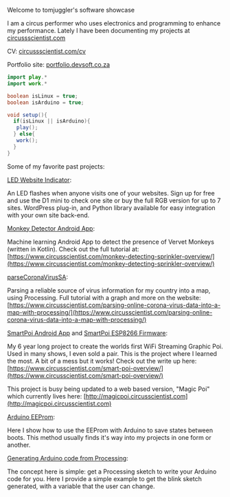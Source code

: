 Welcome to tomjuggler's software showcase

I am a circus performer who uses electronics and programming to enhance my performance. Lately I have been documenting my projects at [circussscientist.com](https://circusscientist.com)

CV: [circussscientist.com/cv](https://circusscientist.com/cv)

Portfolio site: [portfolio.devsoft.co.za](https://portfolio.devsoft.co.za)

```java
import play.*
import work.*

boolean isLinux = true;
boolean isArduino = true;

void setup(){
  if(isLinux || isArduino){
   play(); 
  } else{
   work();
  }
}
```

Some of my favorite past projects: 

[LED Website Indicator](https://ledindicator.devsoft.co.za):

An LED flashes when anyone visits one of your websites. Sign up for free and use the D1 mini to check one site or buy the full RGB version for up to 7 sites. WordPress plug-in, and Python library available for easy integration with your own site back-end. 

[Monkey Detector Android App](https://github.com/tomjuggler/Monkey-Detector):

Machine learning Android App to detect the presence of Vervet Monkeys (written in Kotlin). Check out the full tutorial at: [https://www.circusscientist.com/monkey-detecting-sprinkler-overview/](https://www.circusscientist.com/monkey-detecting-sprinkler-overview/)

[parseCoronaVirusSA](https://github.com/tomjuggler/parseCoronavirusSA):

Parsing a reliable source of virus information for my country into a map, using Processing. Full tutorial with a graph and more on the website: [https://www.circusscientist.com/parsing-online-corona-virus-data-into-a-map-with-processing/](https://www.circusscientist.com/parsing-online-corona-virus-data-into-a-map-with-processing/)

[SmartPoi Android App](https://github.com/tomjuggler/SmartPoi-Android-App) and [SmartPoi ESP8266 Firmware](https://github.com/tomjuggler/SmartPoi-Firmware):

My 6 year long project to create the worlds first WiFi Streaming Graphic Poi. Used in many shows, I even sold a pair. This is the project where I learned the most. A bit of a mess but it works! Check out the write up here: [https://www.circusscientist.com/smart-poi-overview/](https://www.circusscientist.com/smart-poi-overview/)

This project is busy being updated to a web based version, "Magic Poi" which currently lives here: [http://magicpoi.circusscientist.com](http://magicpoi.circusscientist.com)


[Arduino EEProm](https://github.com/tomjuggler/EepromOnOffLedExample):

Here I show how to use the EEProm with Arduino to save states between boots. 
This method usually finds it's way into my projects in one form or another. 

[Generating Arduino code from Processing](https://github.com/tomjuggler/ArduinoCodeGeneratorBlinkExample):

The concept here is simple: get a Processing sketch to write your Arduino code for you. 
Here I provide a simple example to get the blink sketch generated, with a variable that the user can change. 

